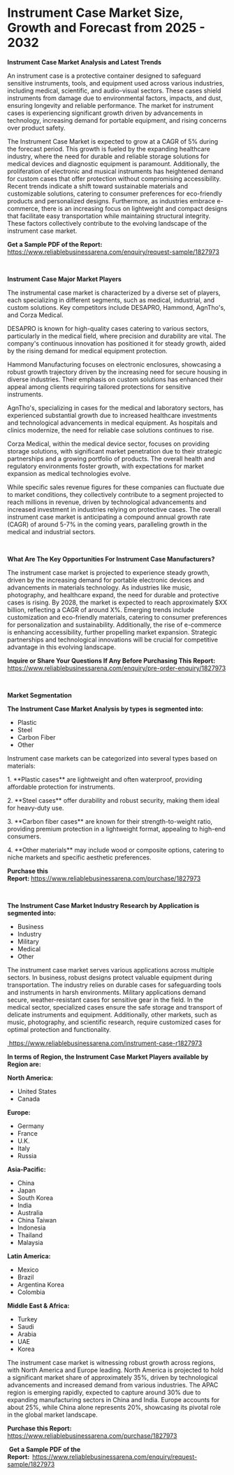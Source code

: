 <p><h1>Instrument Case Market Size, Growth and Forecast from 2025 - 2032</h1></p><p><strong>Instrument Case Market Analysis and Latest Trends</strong></p>
<p><p>An instrument case is a protective container designed to safeguard sensitive instruments, tools, and equipment used across various industries, including medical, scientific, and audio-visual sectors. These cases shield instruments from damage due to environmental factors, impacts, and dust, ensuring longevity and reliable performance. The market for instrument cases is experiencing significant growth driven by advancements in technology, increasing demand for portable equipment, and rising concerns over product safety.</p><p>The Instrument Case Market is expected to grow at a CAGR of 5% during the forecast period. This growth is fueled by the expanding healthcare industry, where the need for durable and reliable storage solutions for medical devices and diagnostic equipment is paramount. Additionally, the proliferation of electronic and musical instruments has heightened demand for custom cases that offer protection without compromising accessibility. Recent trends indicate a shift toward sustainable materials and customizable solutions, catering to consumer preferences for eco-friendly products and personalized designs. Furthermore, as industries embrace e-commerce, there is an increasing focus on lightweight and compact designs that facilitate easy transportation while maintaining structural integrity. These factors collectively contribute to the evolving landscape of the instrument case market.</p></p>
<p><strong>Get a Sample PDF of the Report:&nbsp;</strong> <a href="https://www.reliablebusinessarena.com/enquiry/request-sample/1827973?utm_campaign=3062&utm_medium=2&utm_source=Github&utm_content=ia&utm_term=19042025&utm_id=instrument-case">https://www.reliablebusinessarena.com/enquiry/request-sample/1827973</a></p>
<p>&nbsp;</p>
<p><strong>Instrument Case Major Market Players</strong></p>
<p><p>The instrumental case market is characterized by a diverse set of players, each specializing in different segments, such as medical, industrial, and custom solutions. Key competitors include DESAPRO, Hammond, AgnTho's, and Corza Medical. </p><p>DESAPRO is known for high-quality cases catering to various sectors, particularly in the medical field, where precision and durability are vital. The company's continuous innovation has positioned it for steady growth, aided by the rising demand for medical equipment protection.</p><p>Hammond Manufacturing focuses on electronic enclosures, showcasing a robust growth trajectory driven by the increasing need for secure housing in diverse industries. Their emphasis on custom solutions has enhanced their appeal among clients requiring tailored protections for sensitive instruments.</p><p>AgnTho's, specializing in cases for the medical and laboratory sectors, has experienced substantial growth due to increased healthcare investments and technological advancements in medical equipment. As hospitals and clinics modernize, the need for reliable case solutions continues to rise.</p><p>Corza Medical, within the medical device sector, focuses on providing storage solutions, with significant market penetration due to their strategic partnerships and a growing portfolio of products. The overall health and regulatory environments foster growth, with expectations for market expansion as medical technologies evolve.</p><p>While specific sales revenue figures for these companies can fluctuate due to market conditions, they collectively contribute to a segment projected to reach millions in revenue, driven by technological advancements and increased investment in industries relying on protective cases. The overall instrument case market is anticipating a compound annual growth rate (CAGR) of around 5-7% in the coming years, paralleling growth in the medical and industrial sectors.</p></p>
<p>&nbsp;</p>
<p><strong>What Are The Key Opportunities For Instrument Case Manufacturers?</strong></p>
<p><p>The instrument case market is projected to experience steady growth, driven by the increasing demand for portable electronic devices and advancements in materials technology. As industries like music, photography, and healthcare expand, the need for durable and protective cases is rising. By 2028, the market is expected to reach approximately $XX billion, reflecting a CAGR of around X%. Emerging trends include customization and eco-friendly materials, catering to consumer preferences for personalization and sustainability. Additionally, the rise of e-commerce is enhancing accessibility, further propelling market expansion. Strategic partnerships and technological innovations will be crucial for competitive advantage in this evolving landscape.</p></p>
<p><strong>Inquire or Share Your Questions If Any Before Purchasing This Report:</strong> <a href="https://www.reliablebusinessarena.com/enquiry/pre-order-enquiry/1827973?utm_campaign=3062&utm_medium=2&utm_source=Github&utm_content=ia&utm_term=19042025&utm_id=instrument-case">https://www.reliablebusinessarena.com/enquiry/pre-order-enquiry/1827973</a></p>
<p>&nbsp;</p>
<p><strong>Market Segmentation</strong></p>
<p><strong>The Instrument Case Market Analysis by types is segmented into:</strong></p>
<p><ul><li>Plastic</li><li>Steel</li><li>Carbon Fiber</li><li>Other</li></ul></p>
<p><p>Instrument case markets can be categorized into several types based on materials: </p><p>1. **Plastic cases** are lightweight and often waterproof, providing affordable protection for instruments. </p><p>2. **Steel cases** offer durability and robust security, making them ideal for heavy-duty use. </p><p>3. **Carbon fiber cases** are known for their strength-to-weight ratio, providing premium protection in a lightweight format, appealing to high-end consumers. </p><p>4. **Other materials** may include wood or composite options, catering to niche markets and specific aesthetic preferences.</p></p>
<p><strong>Purchase this Report:&nbsp;</strong><a href="https://www.reliablebusinessarena.com/purchase/1827973?utm_campaign=3062&utm_medium=2&utm_source=Github&utm_content=ia&utm_term=19042025&utm_id=instrument-case">https://www.reliablebusinessarena.com/purchase/1827973</a></p>
<p>&nbsp;</p>
<p><strong>The Instrument Case Market Industry Research by Application is segmented into:</strong></p>
<p><ul><li>Business</li><li>Industry</li><li>Military</li><li>Medical</li><li>Other</li></ul></p>
<p><p>The instrument case market serves various applications across multiple sectors. In business, robust designs protect valuable equipment during transportation. The industry relies on durable cases for safeguarding tools and instruments in harsh environments. Military applications demand secure, weather-resistant cases for sensitive gear in the field. In the medical sector, specialized cases ensure the safe storage and transport of delicate instruments and equipment. Additionally, other markets, such as music, photography, and scientific research, require customized cases for optimal protection and functionality.</p></p>
<p><a href="https://www.reliablebusinessarena.com/instrument-case-r1827973?utm_campaign=3062&utm_medium=2&utm_source=Github&utm_content=ia&utm_term=19042025&utm_id=instrument-case">&nbsp;https://www.reliablebusinessarena.com/instrument-case-r1827973</a></p>
<p><strong>In terms of Region, the Instrument Case Market Players available by Region are:</strong></p>
<p>
    <p> <strong> North America: </strong>
        <ul>
            <li>United States</li>
            <li>Canada</li>
        </ul>
        </p> 
    <p> <strong> Europe: </strong>
        <ul>
            <li>Germany</li>
            <li>France</li>
            <li>U.K.</li>
            <li>Italy</li>
            <li>Russia</li>
        </ul>
        </p> 
    <p> <strong> Asia-Pacific: </strong>
        <ul>
            <li>China</li>
            <li>Japan</li>
            <li>South Korea</li>
            <li>India</li>
            <li>Australia</li>
            <li>China Taiwan</li>
            <li>Indonesia</li>
            <li>Thailand</li>
            <li>Malaysia</li>
        </ul>
        </p> 
    <p> <strong> Latin America: </strong>
        <ul>
            <li>Mexico</li>
            <li>Brazil</li>
            <li>Argentina Korea</li>
            <li>Colombia</li>
        </ul>
        </p> 
    <p> <strong> Middle East & Africa: </strong>
        <ul>
            <li>Turkey</li>
            <li>Saudi</li>
            <li>Arabia</li>
            <li>UAE</li>
            <li>Korea</li>
        </ul>
    </p>
    </p>
<p><p>The instrument case market is witnessing robust growth across regions, with North America and Europe leading. North America is projected to hold a significant market share of approximately 35%, driven by technological advancements and increased demand from various industries. The APAC region is emerging rapidly, expected to capture around 30% due to expanding manufacturing sectors in China and India. Europe accounts for about 25%, while China alone represents 20%, showcasing its pivotal role in the global market landscape.</p></p>
<p><strong>Purchase this Report: </strong><a href="https://www.reliablebusinessarena.com/purchase/1827973?utm_campaign=3062&utm_medium=2&utm_source=Github&utm_content=ia&utm_term=19042025&utm_id=instrument-case">https://www.reliablebusinessarena.com/purchase/1827973</a></p>
<p>&nbsp;<strong>Get a Sample PDF of the Report:&nbsp;&nbsp;</strong><a href="https://www.reliablebusinessarena.com/enquiry/request-sample/1827973?utm_campaign=3062&utm_medium=2&utm_source=Github&utm_content=ia&utm_term=19042025&utm_id=instrument-case">https://www.reliablebusinessarena.com/enquiry/request-sample/1827973</a></p>
<p><strong></strong></p>
<p><p></p><p></p><p></p></p>